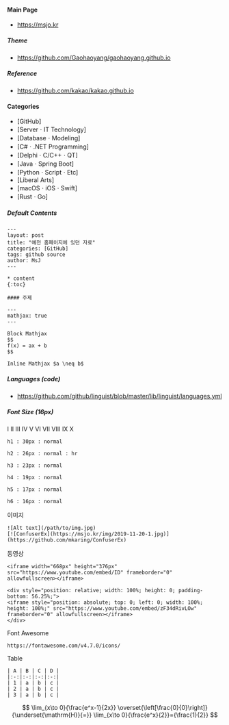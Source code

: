 #### Main Page

* https://msjo.kr

##### Theme
* https://github.com/Gaohaoyang/gaohaoyang.github.io

##### Reference
* https://github.com/kakao/kakao.github.io

#### Categories
* \[GitHub\]
* \[ServerㆍIT Technology\]
* \[DatabaseㆍModeling\]
* \[C#ㆍ.NET Programming\]
* \[DelphiㆍC/C++ㆍQT\]
* \[JavaㆍSpring Boot\]
* \[PythonㆍScriptㆍEtc\]
* \[Liberal Arts\]
* \[macOSㆍiOSㆍSwift\]
* \[RustㆍGo\]

##### Default Contents
```
---
layout: post
title: "예전 홈페이지에 있던 자료"
categories: [GitHub]
tags: github source
author: MsJ
---

* content
{:toc}

#### 주제
```

```
---
mathjax: true
---

Block Mathjax 
$$
f(x) = ax + b
$$

Inline Mathjax $a \neq b$
```

##### Languages (code)
* https://github.com/github/linguist/blob/master/lib/linguist/languages.yml

##### Font Size (16px)
Ⅰ Ⅱ Ⅲ Ⅳ Ⅴ Ⅵ Ⅶ Ⅷ Ⅸ Ⅹ

```
h1 : 30px : normal

h2 : 26px : normal : hr

h3 : 23px : normal

h4 : 19px : normal

h5 : 17px : normal

h6 : 16px : normal
```

이미지
```
![Alt text](/path/to/img.jpg)
[![ConfuserEx](https://msjo.kr/img/2019-11-20-1.jpg)](https://github.com/mkaring/ConfuserEx)
```

동영상
```
<iframe width="668px" height="376px" src="https://www.youtube.com/embed/ID" frameborder="0" allowfullscreen></iframe>

<div style="position: relative; width: 100%; height: 0; padding-bottom: 56.25%;">
<iframe style="position: absolute; top: 0; left: 0; width: 100%; height: 100%;" src="https://www.youtube.com/embed/zF34dRivLOw" frameborder="0" allowfullscreen></iframe>
</div>
```

Font Awesome
```
https://fontawesome.com/v4.7.0/icons/
```

Table
```
| A | B | C | D |
|:-:|:-:|:-:|:-:|
| 1 | a | b | c |
| 2 | a | b | c |
| 3 | a | b | c |
```

$$
\lim_{x\to 0}{\frac{e^x-1}{2x}}
\overset{\left[\frac{0}{0}\right]}{\underset{\mathrm{H}}{=}}
\lim_{x\to 0}{\frac{e^x}{2}}={\frac{1}{2}}
$$
